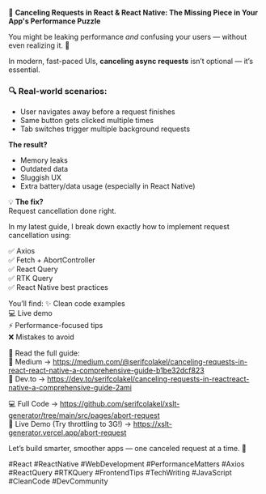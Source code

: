 🚫 **Canceling Requests in React & React Native: The Missing Piece in Your App's Performance Puzzle**

You might be leaking performance _and_ confusing your users — without even realizing it. 😬

In modern, fast-paced UIs, **canceling async requests** isn’t optional — it’s essential.

### 🔍 Real-world scenarios:

- User navigates away before a request finishes
- Same button gets clicked multiple times
- Tab switches trigger multiple background requests

**The result?**

- Memory leaks
- Outdated data
- Sluggish UX
- Extra battery/data usage (especially in React Native)

💡 **The fix?**  
Request cancellation done right.

In my latest guide, I break down exactly how to implement request cancellation using:

✅ Axios  
✅ Fetch + AbortController  
✅ React Query  
✅ RTK Query  
✅ React Native best practices

You’ll find:
✨ Clean code examples  
💻 Live demo  
⚡ Performance-focused tips  
❌ Mistakes to avoid

📖 Read the full guide:  
🔗 Medium → https://medium.com/@serifcolakel/canceling-requests-in-react-react-native-a-comprehensive-guide-b1be32dcf823  
🔗 Dev.to → https://dev.to/serifcolakel/canceling-requests-in-reactreact-native-a-comprehensive-guide-2ami

💻 Full Code → https://github.com/serifcolakel/xslt-generator/tree/main/src/pages/abort-request  
🔴 Live Demo (Try throttling to 3G!) → https://xslt-generator.vercel.app/abort-request

Let’s build smarter, smoother apps — one canceled request at a time. 🚀

#React #ReactNative #WebDevelopment #PerformanceMatters #Axios #ReactQuery #RTKQuery #FrontendTips #TechWriting #JavaScript #CleanCode #DevCommunity
